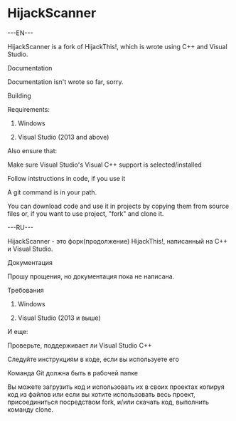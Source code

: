 # HijackScanner
---EN---

HijackScanner is a fork of HijackThis!, which is wrote using C++ and Visual Studio. 

Documentation

Documentation isn't wrote so far, sorry.

Building

Requirements:

1. Windows

2. Visual Studio (2013 and above)

Also ensure that:

Make sure Visual Studio's Visual C++ support is selected/installed

Follow intstructions in code, if you use it

A git command is in your path.

You can download code and use it in projects by copying them from source files or, if you want to use project, "fork" and clone it.

---RU---

HijackScanner - это форк(продолжение) HijackThis!, написанный на C++ и Visual Studio.

Документация

Прошу прощения, но документация пока не написана.

Требования

1. Windows

2. Visual Studio (2013 и выше)

И еще:

Проверьте, поддерживает ли Visual Studio C++

Следуйте инструкциям в коде, если вы используете его

Команда Git должна быть в рабочей папке

Вы можете загрузить код и использовать их в своих проектах копируя код из файлов или если вы хотите использовать весь проект, присоединиться посредством fork, и/или скачать код, выполнить команду clone.

